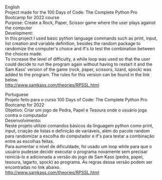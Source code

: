 English  
Project made for the 100 Days of Code: The Complete Python Pro Bootcamp for 2022 course  
Purpose: Create a Rock, Paper, Scissor game where the user plays against the computer   
Development:  
In this project I used basic python language commands such as print, input, list creation and variable definition, besides the random package to randomize the computer's choice and if's to test the combination between the choices made.  
To increase the level of difficulty, a while loop was used so that the user could decide to run the program again without having to restart it and the Sam Kass' version of the game (rock, paper, scissors, lizard, spock) was added to the program. The rules for this version can be found in the link below.  
http://www.samkass.com/theories/RPSSL.html  
  
Portuguese  
Projeto feito para o curso 100 Days of Code: The Complete Python Pro Bootcamp for 2022  
Objetivo: Criar um jogo de Pedra, Papel e Tesoura onde o usuário joga contra o computador  
Desenvolvimento:  
Neste projeto utilizei comandos básicos da linguagem python como print, input, criação de listas e definição de variáveis, ​​além do pacote random para randomizar a escolha do computador e if's para testar a combinação entre as escolhas feitas.  
Para aumentar o nível de dificuldade, foi usado um loop while para que o usuário pudesse decidir executar o programa novamente sem precisar reiniciá-lo e adicionada a versão do jogo de Sam Kass (pedra, papel, tesoura, lagarto, spock) ao programa. As regras dessa versão podem ser encontradas no link abaixo.  
http://www.samkass.com/theories/RPSSL.html